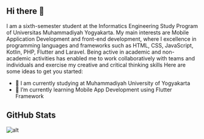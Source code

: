## Hi there 👋


I am a sixth-semester student at the Informatics Engineering Study Program of Universitas Muhammadiyah Yogyakarta. My main interests are Mobile Application Development and front-end development, where I excellence in programming languages and frameworks such as HTML, CSS, JavaScript, Kotlin, PHP, Flutter and Laravel. Being active in academic and non-academic activities has enabled me to work collaboratively with teams and individuals and exercise my creative and critical thinking skills
Here are some ideas to get you started:

- 🔭 I am currently studying at Muhammadiyah University of Yogyakarta
- 🌱 I’m currently learning Mobile App Development using Flutter Framework


## GitHub Stats




![alt](https://github-readme-stats.vercel.app/api/top-langs/?username=Priboen&theme=tokyonight&show_icons=true&hide_border=true&layout=compact)

